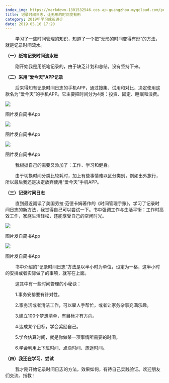 ```yaml
---
index_img: https://markdown-1301532546.cos.ap-guangzhou.myqcloud.com/peipei_blog/20210921145720.jpeg
title: 记录时间日志，让无形的时间变有形
category: 2019年学习成长进步
date: 2019.05.16 17:20
---
```


        学习了一些时间管理的知识，知道了一个把“无形的时间变得有形”的方法，就是记录时间流水。

**（一）纸笔记录时间流水账**

        刚开始我是用纸笔记录的，由于缺乏计划和总结，没有坚持下来。

**（二）采用“爱今天”APP记录**

        后来得知有记录时间日志的手机APP，通过搜集、试用和对比，决定使用这款名为“爱今天”的手机APP。它主要把时间分为4类：投资、固定、睡眠和浪费。

![](https://markdown-1301532546.cos.ap-guangzhou.myqcloud.com/peipei_blog/20210921145720.jpeg)  

图片发自简书App

![](https://markdown-1301532546.cos.ap-guangzhou.myqcloud.com/peipei_blog/20210921145722.jpeg)  

图片发自简书App

![](https://markdown-1301532546.cos.ap-guangzhou.myqcloud.com/peipei_blog/20210921145726.jpeg)  

图片发自简书App

        我根据自己的需要又添加了：工作、学习和健身。

        由于切换时间分类比较耗时，加上有些事情难以区分类别，例如出外旅行，所以最后我还是决定放弃使用“爱今天”手机APP。

**（三）记录时间日志**

        直到最近阅读了美国劳拉·范德卡姆著作的《时间管理手账》，学习了记录时间日志的新方法，我觉得自己可以尝试一下。书中强调工作与生活平衡：工作时高效工作，家庭生活轻松，还能享受自己的空闲时光。

![](https://markdown-1301532546.cos.ap-guangzhou.myqcloud.com/peipei_blog/20210921145729.jpeg)  

图片发自简书App

![](https://markdown-1301532546.cos.ap-guangzhou.myqcloud.com/peipei_blog/20210921150703.jpeg)  

图片发自简书App

        书中介绍的“记录时间日志”方法是以半小时为单位，设定为一格，这半小时的安排或者实际做了的事项，就写在上面。

        这其中有一些时间管理的小秘诀：

        1.事务安排要有针对性。

        2.家务活或者清洁工作，可以雇人手帮忙，或者让家务杂事充满乐趣。

        3.建立100个梦想清单，有目标才有方向。

        4.达成某个目标，学会奖励自己。

        5.学会估算时间，就是你做某一项事情所需要的时间。

        6.学会利用上下班时间、点滴时间、旅途时间。

**（四）我还在学习、尝试**

        我才刚开始记录时间日志的方法，效果如何，有待自己实践验证。欢迎朋友们交流、指教！